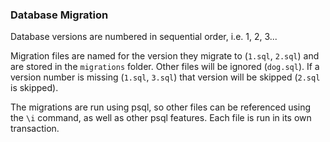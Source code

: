 ### Database Migration

Database versions are numbered in sequential order, i.e. 1, 2, 3...

Migration files are named for the version they migrate to (`1.sql`, `2.sql`) and are stored in the `migrations` folder.
Other files will be ignored (`dog.sql`). If a version number is missing (`1.sql`, `3.sql`) that version will be skipped
(`2.sql` is skipped).

The migrations are run using psql, so other files can be referenced using the `\i` command, as well as other psql
features. Each file is run in its own transaction.
